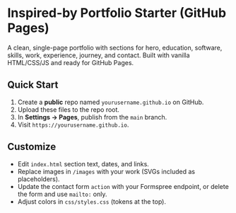 # Inspired-by Portfolio Starter (GitHub Pages)

A clean, single-page portfolio with sections for hero, education, software, skills, work, experience, journey, and contact. Built with vanilla HTML/CSS/JS and ready for GitHub Pages.

## Quick Start
1. Create a **public** repo named `yourusername.github.io` on GitHub.
2. Upload these files to the repo root.
3. In **Settings → Pages**, publish from the `main` branch.
4. Visit `https://yourusername.github.io`.

## Customize
- Edit `index.html` section text, dates, and links.
- Replace images in `/images` with your work (SVGs included as placeholders).
- Update the contact form `action` with your Formspree endpoint, or delete the form and use `mailto:` only.
- Adjust colors in `css/styles.css` (tokens at the top).
